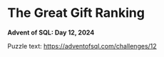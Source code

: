 # The Great Gift Ranking

**Advent of SQL: Day 12, 2024**

Puzzle text: <https://adventofsql.com/challenges/12>
